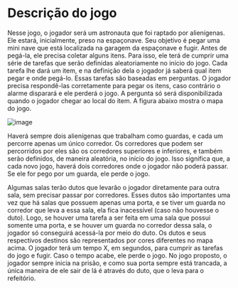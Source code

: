 <h1>Descrição do jogo</h1>

Nesse jogo, o jogador será um astronauta que foi raptado por alienígenas. Ele estará, inicialmente, preso na espaçonave. Seu objetivo é pegar uma mini nave que está localizada na garagem da espaçonave e fugir. Antes de pegá-la, ele precisa coletar alguns itens. Para isso, ele terá de cumprir uma série de tarefas que serão definidas aleatoriamente no início do jogo. Cada tarefa lhe dará um item, e na definição dela o jogador já saberá qual item pegar e onde pegá-lo. Essas tarefas são baseadas em perguntas. O jogador precisa respondê-las corretamente para pegar os itens, caso contrário o alarme disparará e ele perderá o jogo. A pergunta só será disponibilizada quando o jogador chegar ao local do item.
A figura abaixo mostra o mapa do jogo.

![image](https://github.com/user-attachments/assets/6939c370-fc61-4379-83b3-b0dbf4704d6c)

Haverá sempre dois alienígenas que trabalham como guardas, e cada um percorre apenas um único corredor. Os corredores que podem ser percorridos por eles são os corredores superiores e inferiores, e também serão definidos, de maneira aleatória, no início do jogo. Isso significa que, a cada novo jogo, haverá dois corredores onde o jogador não poderá passar. Se ele for pego por um guarda, ele perde o jogo.

Algumas salas terão dutos que levarão o jogador diretamente para outra sala, sem precisar passar por corredores. Esses dutos são importantes uma vez que há salas que possuem apenas uma porta, e se tiver um guarda no corredor que leva a essa sala, ela fica inacessível (caso não houvesse o duto). Logo, se houver uma tarefa a ser feita em uma sala que possui somente uma porta, e se houver um guarda no corredor dessa sala, o jogador só conseguirá acessá-la por meio do duto. Os dutos e seus respectivos destinos são representados por cores diferentes no mapa acima.
O jogador terá um tempo X, em segundos, para cumprir as tarefas do jogo e fugir. Caso o tempo acabe, ele perde o jogo.
No jogo proposto, o jogador sempre inicia na prisão, e como sua porta sempre está trancada, a única maneira de ele sair de lá é através do duto, que o leva para o refeitório.
